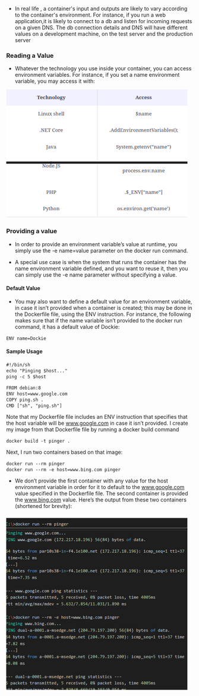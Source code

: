 
- In real life , a container's input and outputs are likely to vary according to the container's environment. For instance, if you run a web application,it is likely to connect to a db and listen for incoming requests on a given DNS. The db connection details and DNS will have different values on a development machine, on the test server and the production server
### Reading a Value #
- Whatever the technology you use inside your container, you can access environment variables. For instance, if you set a name environment variable, you may access it with:

![](Pasted%20image%2020231211151759.png)


### Providing a value

- In order to provide an environment variable’s value at runtime, you simply use the -e name=value parameter on the docker run command.

- A special use case is when the system that runs the container has the name environment variable defined, and you want to reuse it, then you can simply use the -e name parameter without specifying a value.

#### Default Value

- You may also want to define a default value for an environment variable, in case it isn’t provided when a container is created; this may be done in the Dockerfile file, using the ENV instruction. For instance, the following makes sure that if the name variable isn’t provided to the docker run command, it has a default value of Dockie:
```
ENV name=Dockie
```
#### Sample Usage

```
#!/bin/sh 
echo "Pinging $host..." 
ping -c 5 $host
```

```
FROM debian:8 
ENV host=www.google.com
COPY ping.sh . 
CMD ["sh", "ping.sh"]
```

Note that my Dockerfile file includes an ENV instruction that specifies that the host variable will be www.google.com in case it isn’t provided. I create my image from that Dockerfile file by running a docker build command
```
docker build -t pinger .
```


Next, I run two containers based on that image: 

```
docker run --rm pinger
docker run --rm -e host=www.bing.com pinger

```

- We don’t provide the first container with any value for the host environment variable in order for it to default to the www.google.com value specified in the Dockerfile file. The second container is provided the www.bing.com value. Here’s the output from these two containers (shortened for brevity):

![](Pasted%20image%2020231211153156.png)